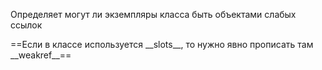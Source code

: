 Определяет могут ли экземпляры класса быть объектами слабых ссылок

==Если в классе используется \_\_slots__, то нужно явно прописать там \_\_weakref__==
